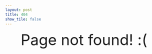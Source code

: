 ```yaml
---
layout: post
title: 404
show_tile: false
---
```


<p align="Center"> <font size="48px"> Page not found! :( </font> <p/>
